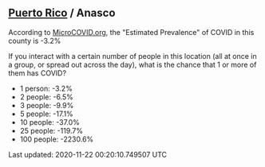 
## [Puerto Rico](/united-states/puerto-rico) / Anasco

According to [MicroCOVID.org](http://microcovid.org),
the "Estimated Prevalence" of COVID in this county is -3.2%

If you interact with a certain number of people in this location
(all at once in a group, or spread out across the day), what is the chance that
1 or more of them has COVID?

- 1 person: -3.2%
- 2 people: -6.5%
- 3 people: -9.9%
- 5 people: -17.1%
- 10 people: -37.0%
- 25 people: -119.7%
- 100 people: -2230.6%

Last updated: 2020-11-22 00:20:10.749507 UTC
